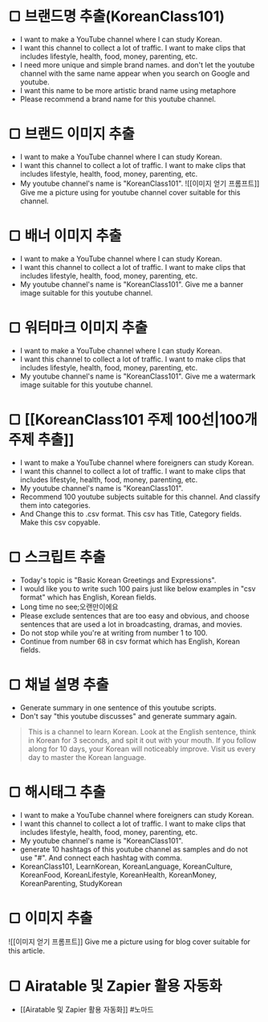 # ▢ 브랜드명 추출(KoreanClass101)
- I want to make a YouTube channel where I can study Korean.
- I want this channel to collect a lot of traffic. I want to make clips that includes lifestyle, health, food, money, parenting, etc.
- I need more unique and simple brand names. and don't let the youtube channel with the same name appear when you search on Google and youtube.
- I want this name to be more artistic brand name using metaphore
- Please recommend a brand name for this youtube channel.
# ▢ 브랜드 이미지 추출
- I want to make a YouTube channel where I can study Korean.
- I want this channel to collect a lot of traffic. I want to make clips that includes lifestyle, health, food, money, parenting, etc.
- My youtube channel's name is "KoreanClass101".
![[이미지 얻기 프롬프트]]
Give me a picture using for youtube channel cover suitable for this channel.
# ▢ 배너 이미지 추출
- I want to make a YouTube channel where I can study Korean.
- I want this channel to collect a lot of traffic. I want to make clips that includes lifestyle, health, food, money, parenting, etc.
- My youtube channel's name is "KoreanClass101".
Give me a banner image suitable for this youtube channel.
# ▢ 워터마크 이미지 추출
- I want to make a YouTube channel where I can study Korean.
- I want this channel to collect a lot of traffic. I want to make clips that includes lifestyle, health, food, money, parenting, etc.
- My youtube channel's name is "KoreanClass101".
Give me a watermark image suitable for this youtube channel.
# ▢ [[KoreanClass101 주제 100선|100개 주제 추출]]
- I want to make a YouTube channel where foreigners can study Korean.
- I want this channel to collect a lot of traffic. I want to make clips that includes lifestyle, health, food, money, parenting, etc.
- My youtube channel's name is "KoreanClass101".
- Recommend 100 youtube subjects suitable for this channel. And classify them into categories.
- And Change this to .csv format. This csv has Title, Category fields. Make this csv copyable.
# ▢ 스크립트 추출
- Today's topic is "Basic Korean Greetings and Expressions".
- I would like you to write such 100 pairs just like below examples in "csv format" which has English, Korean fields.
- Long time no see;오랜만이에요
- Please exclude sentences that are too easy and obvious, and choose sentences that are used a lot in broadcasting, dramas, and movies.
- Do not stop while you're at writing from number 1 to 100.
- Continue from number 68 in csv format which has English, Korean fields.
# ▢ 채널 설명 추출
- Generate summary in one sentence of this youtube scripts.
- Don't say "this youtube discusses" and generate summary again.
> This is a channel to learn Korean. Look at the English sentence, think in Korean for 3 seconds, and spit it out with your mouth. If you follow along for 10 days, your Korean will noticeably improve. Visit us every day to master the Korean language.
# ▢ 해시태그 추출
- I want to make a YouTube channel where foreigners can study Korean.
- I want this channel to collect a lot of traffic. I want to make clips that includes lifestyle, health, food, money, parenting, etc.
- My youtube channel's name is "KoreanClass101".
- generate 10 hashtags of this youtube channel as samples and do not use "#". And connect each hashtag with comma.
- KoreanClass101, LearnKorean, KoreanLanguage, KoreanCulture, KoreanFood, KoreanLifestyle, KoreanHealth, KoreanMoney, KoreanParenting, StudyKorean
# ▢ 이미지 추출
![[이미지 얻기 프롬프트]]
Give me a picture using for blog cover suitable for this article.
# ▢ Airatable 및 Zapier 활용 자동화
- [[Airatable 및 Zapier 활용 자동화]]
#노마드 